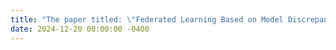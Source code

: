 ```yaml
---
title: "The paper titled: \"Federated Learning Based on Model Discrepancy and Variance Reduction\" has been accepted by the journal <strong>TNNLS/strong>."
date: 2024-12-20 00:00:00 -0400
---
```

